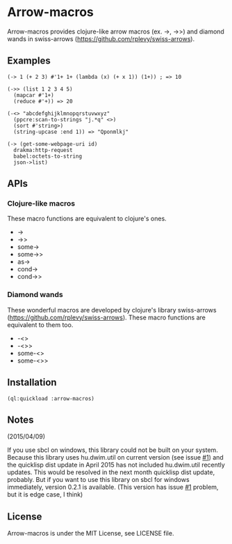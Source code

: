 # Arrow-macros

Arrow-macros provides clojure-like arrow macros (ex. ->, ->>) and diamond wands in swiss-arrows (https://github.com/rplevy/swiss-arrows).

## Examples

```
(-> 1 (+ 2 3) #'1+ 1+ (lambda (x) (+ x 1)) (1+)) ; => 10
```

```
(->> (list 1 2 3 4 5)
  (mapcar #'1+)
  (reduce #'+)) => 20
```

```
(-<> "abcdefghijklmnopqrstuvwxyz"
  (ppcre:scan-to-strings "j.*q" <>)
  (sort #'string>)
  (string-upcase :end 1)) => "Qponmlkj"
```

```
(-> (get-some-webpage-uri id)
  drakma:http-request
  babel:octets-to-string
  json->list)
```

## APIs

### Clojure-like macros

These macro functions are equivalent to clojure's ones.

- ->
- ->>
- some->
- some->>
- as->
- cond->
- cond->>

### Diamond wands

These wonderful macros are developed by clojure's library swiss-arrows (https://github.com/rplevy/swiss-arrows).
These macro functions are equivalent to them too.

- -<>
- -<>>
- some-<>
- some-<>>

## Installation

```
(ql:quickload :arrow-macros)
```

## Notes

(2015/04/09)

If you use sbcl on windows, this library could not be built on your system.
Because this library uses hu.dwim.util on current version (see issue [#1](https://github.com/hipeta/arrow-macros/issues/1)) and the quicklisp dist update in April 2015 has not included hu.dwim.util recently updates.
This would be resolved in the next month quicklisp dist update, probably.
But if you want to use this library on sbcl for windows immediately, version 0.2.1 is available. (This version has issue [#1](https://github.com/hipeta/arrow-macros/issues/1) problem, but it is edge case, I think)

## License

Arrow-macros is under the MIT License, see LICENSE file.
